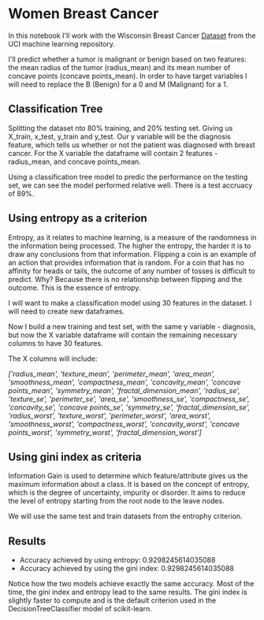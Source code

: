 # Women Breast Cancer
In this notebook I'll work with the Wisconsin Breast Cancer [Dataset](https://www.kaggle.com/uciml/breast-cancer-wisconsin-data) from the UCI machine learning repository.

I'll predict whether a tumor is malignant or benign based on two features: the mean radius of the tumor (radius_mean) and its mean number of concave points (concave points_mean). In order to have target variables I will need to replace the B (Benign) for a 0 and M (Malignant) for a 1.

## Classification Tree
Splitting the dataset nto 80% training, and 20% testing set. Giving us X_train, x_test, y_train and y_test. Our y variable will be the diagnosis feature, which tells us whether or not the patient was diagnosed with breast cancer. For the X variable the dataframe will contain 2 features - radius_mean, and concave points_mean.

Using a classification tree model to predic the performance on the testing set, we can see the model performed relative well. There is a test accruacy of 89%. 

## Using entropy as a criterion
Entropy, as it relates to machine learning, is a measure of the randomness in the information being processed. The higher the entropy, the harder it is to draw any conclusions from that information. Flipping a coin is an example of an action that provides information that is random. For a coin that has no affinity for heads or tails, the outcome of any number of tosses is difficult to predict. Why? Because there is no relationship between flipping and the outcome. This is the essence of entropy.

I will want to make a classification model using 30 features in the dataset. I will need to create new dataframes.

Now I build a new training and test set, with the same y variable - diagnosis, but now the X variable dataframe will contain the remaining necessary columns to have 30 features.

The X columns will include:

*['radius_mean', 'texture_mean', 'perimeter_mean', 'area_mean',
       'smoothness_mean', 'compactness_mean', 'concavity_mean',
       'concave points_mean', 'symmetry_mean', 'fractal_dimension_mean',
       'radius_se', 'texture_se', 'perimeter_se', 'area_se', 'smoothness_se',
       'compactness_se', 'concavity_se', 'concave points_se', 'symmetry_se',
       'fractal_dimension_se', 'radius_worst', 'texture_worst',
       'perimeter_worst', 'area_worst', 'smoothness_worst',
       'compactness_worst', 'concavity_worst', 'concave points_worst',
       'symmetry_worst', 'fractal_dimension_worst']*
  
## Using gini index as criteria
Information Gain is used to determine which feature/attribute gives us the maximum information about a class. It is based on the concept of entropy, which is the degree of uncertainty, impurity or disorder. It aims to reduce the level of entropy starting from the root node to the leave nodes.

We will use the same test and train datasets from the entrophy criterion.

## Results
 - Accuracy achieved by using entropy:  0.9298245614035088
 - Accuracy achieved by using the gini index:  0.9298245614035088

Notice how the two models achieve exactly the same accuracy. Most of the time, the gini index and entropy lead to the same results. The gini index is slightly faster to compute and is the default criterion used in the DecisionTreeClassifier model of scikit-learn.


